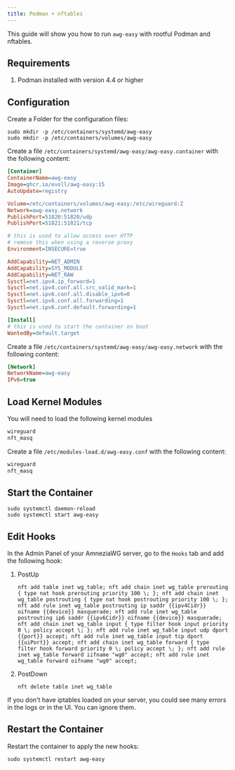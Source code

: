 ```yaml
---
title: Podman + nftables
---
```


This guide will show you how to run `awg-easy` with rootful Podman and nftables.

## Requirements

1. Podman installed with version 4.4 or higher

## Configuration

Create a Folder for the configuration files:

```shell
sudo mkdir -p /etc/containers/systemd/awg-easy
sudo mkdir -p /etc/containers/volumes/awg-easy
```

Create a file `/etc/containers/systemd/awg-easy/awg-easy.container` with the following content:

<!-- ref: major version -->

```ini
[Container]
ContainerName=awg-easy
Image=ghcr.io/evoll/awg-easy:15
AutoUpdate=registry

Volume=/etc/containers/volumes/awg-easy:/etc/wireguard:Z
Network=awg-easy.network
PublishPort=51820:51820/udp
PublishPort=51821:51821/tcp

# this is used to allow access over HTTP
# remove this when using a reverse proxy
Environment=INSECURE=true

AddCapability=NET_ADMIN
AddCapability=SYS_MODULE
AddCapability=NET_RAW
Sysctl=net.ipv4.ip_forward=1
Sysctl=net.ipv4.conf.all.src_valid_mark=1
Sysctl=net.ipv6.conf.all.disable_ipv6=0
Sysctl=net.ipv6.conf.all.forwarding=1
Sysctl=net.ipv6.conf.default.forwarding=1

[Install]
# this is used to start the container on boot
WantedBy=default.target
```

Create a file `/etc/containers/systemd/awg-easy/awg-easy.network` with the following content:

```ini
[Network]
NetworkName=awg-easy
IPv6=true
```

## Load Kernel Modules

You will need to load the following kernel modules

```txt
wireguard
nft_masq
```

Create a file `/etc/modules-load.d/awg-easy.conf` with the following content:

```txt
wireguard
nft_masq
```

## Start the Container

```shell
sudo systemctl daemon-reload
sudo systemctl start awg-easy
```

## Edit Hooks

In the Admin Panel of your AmneziaWG server, go to the `Hooks` tab and add the following hook:

1. PostUp

    ```shell
    nft add table inet wg_table; nft add chain inet wg_table prerouting { type nat hook prerouting priority 100 \; }; nft add chain inet wg_table postrouting { type nat hook postrouting priority 100 \; }; nft add rule inet wg_table postrouting ip saddr {{ipv4Cidr}} oifname {{device}} masquerade; nft add rule inet wg_table postrouting ip6 saddr {{ipv6Cidr}} oifname {{device}} masquerade; nft add chain inet wg_table input { type filter hook input priority 0 \; policy accept \; }; nft add rule inet wg_table input udp dport {{port}} accept; nft add rule inet wg_table input tcp dport {{uiPort}} accept; nft add chain inet wg_table forward { type filter hook forward priority 0 \; policy accept \; }; nft add rule inet wg_table forward iifname "wg0" accept; nft add rule inet wg_table forward oifname "wg0" accept;
    ```

2. PostDown

    ```shell
    nft delete table inet wg_table
    ```

If you don't have iptables loaded on your server, you could see many errors in the logs or in the UI. You can ignore them.

## Restart the Container

Restart the container to apply the new hooks:

```shell
sudo systemctl restart awg-easy
```
